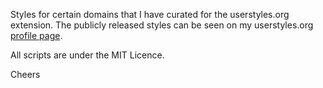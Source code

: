 Styles for certain domains that I have curated for the userstyles.org extension.
The publicly released styles can be seen on my userstyles.org [profile page][1].

All scripts are under the MIT Licence.

Cheers


  [1]: https://userstyles.org/users/641939 "UserStyles profile"
